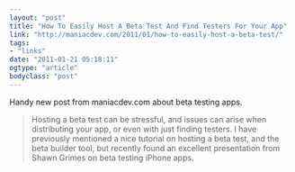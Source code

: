 ```yaml
---
layout: "post"
title: "How To Easily Host A Beta Test And Find Testers For Your App"
link: "http://maniacdev.com/2011/01/how-to-easily-host-a-beta-test/"
tags: 
- "links"
date: "2011-01-21 05:18:11"
ogtype: "article"
bodyclass: "post"
---
```


Handy new post from maniacdev.com about beta testing apps.

> Hosting a beta test can be stressful, and issues can arise when distributing your app, or even with just finding testers. I have previously mentioned a nice tutorial on hosting a beta test, and the beta builder tool, but recently found an excellent presentation from Shawn Grimes on beta testing iPhone apps.